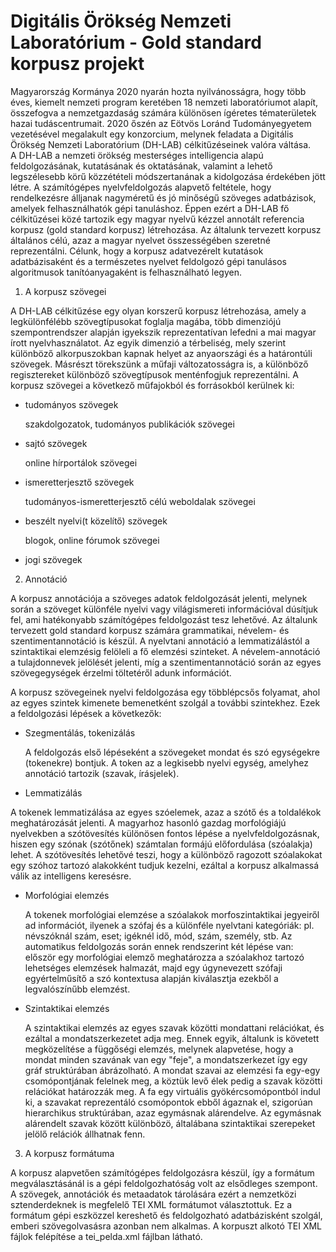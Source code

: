 # Digitális Örökség Nemzeti Laboratórium - Gold standard korpusz projekt

Magyarország Kormánya 2020 nyarán hozta nyilvánosságra, hogy több éves, kiemelt nemzeti program keretében 18 nemzeti laboratóriumot alapít, összefogva a nemzetgazdaság számára különösen ígéretes tématerületek hazai tudáscentrumait. 2020 őszén az Eötvös Loránd Tudományegyetem vezetésével megalakult egy konzorcium, melynek feladata a Digitális Örökség Nemzeti Laboratórium (DH-LAB) célkitűzéseinek valóra váltása.   
A DH-LAB a nemzeti örökség mesterséges intelligencia alapú feldolgozásának, kutatásának és oktatásának, valamint a lehető legszélesebb körű közzétételi módszertanának a kidolgozása érdekében jött létre. A számítógépes nyelvfeldolgozás alapvető feltétele, hogy rendelkezésre álljanak nagyméretű és jó minőségű szöveges adatbázisok, amelyek felhasználhatók gépi tanuláshoz. Éppen ezért a DH-LAB fő célkitűzései közé tartozik egy magyar nyelvű kézzel annotált referencia korpusz (gold standard korpusz) létrehozása. Az általunk tervezett korpusz általános célú, azaz a magyar nyelvet összességében szeretné reprezentálni. Célunk, hogy a korpusz adatvezérelt kutatások adatbázisaként és a természetes nyelvet feldolgozó gépi tanulásos algoritmusok tanítóanyagaként is felhasználható legyen.

1. A korpusz szövegei

A DH-LAB célkitűzése egy olyan korszerű korpusz létrehozása, amely a legkülönfélébb szövegtípusokat foglalja magába, több dimenziójú szempontrendszer alapján igyekszik reprezentatívan lefedni a mai magyar írott nyelvhasználatot. Az egyik dimenzió a térbeliség, mely szerint különböző alkorpuszokban kapnak helyet az anyaországi és a határontúli szövegek. Másrészt törekszünk a műfaji változatosságra is, a különböző regisztereket különböző szövegtípusok menténfogjuk reprezentálni. A korpusz szövegei a következő műfajokból és forrásokból kerülnek ki:

- tudományos szövegek

  szakdolgozatok, tudományos publikációk szövegei
- sajtó szövegek

  online hírportálok szövegei
- ismeretterjesztő szövegek

  tudományos-ismeretterjesztő célú weboldalak szövegei
- beszélt nyelvi(t közelítő) szövegek

  blogok, online fórumok szövegei
- jogi szövegek


2. Annotáció

A korpusz annotációja a szöveges adatok feldolgozását jelenti, melynek során a szöveget különféle nyelvi vagy világismereti információval dúsítjuk fel, ami hatékonyabb számítógépes feldolgozást tesz lehetővé. Az általunk tervezett gold standard korpusz számára grammatikai, névelem- és szentimentannotáció is készül. A nyelvtani annotáció a lemmatizálástól a szintaktikai elemzésig felöleli a fő elemzési szinteket. A névelem-annotáció a tulajdonnevek jelölését jelenti, míg a szentimentannotáció során az egyes szövegegységek érzelmi töltetéről adunk információt.

A korpusz szövegeinek nyelvi feldolgozása egy többlépcsős folyamat, ahol az egyes szintek kimenete bemenetként szolgál a további szintekhez. Ezek a feldolgozási lépések a következők:

- Szegmentálás, tokenizálás

  A feldolgozás első lépéseként a szövegeket mondat és szó egységekre (tokenekre) bontjuk. A token az a legkisebb nyelvi egység, amelyhez annotáció tartozik (szavak, írásjelek).
- Lemmatizálás

 A tokenek lemmatizálása az egyes szóelemek, azaz a szótő és a toldalékok meghatározását jelenti. A magyarhoz hasonló gazdag morfológiájú nyelvekben a szótövesítés különösen fontos lépése a nyelvfeldolgozásnak, hiszen egy szónak (szótőnek) számtalan formájú előfordulása (szóalakja) lehet. A szótövesítés lehetővé teszi, hogy a különböző ragozott szóalakokat egy szóhoz tartozó alakokként tudjuk kezelni, ezáltal a korpusz alkalmassá válik az intelligens keresésre.
- Morfológiai elemzés

  A tokenek morfológiai elemzése a szóalakok morfoszintaktikai jegyeiről ad információt, ilyenek a szófaj és a különféle nyelvtani kategóriák: pl. névszóknál szám, eset; igéknél idő, mód, szám, személy, stb. Az automatikus feldolgozás során ennek rendszerint két lépése van: először egy morfológiai elemző meghatározza a szóalakhoz tartozó lehetséges elemzések halmazát, majd egy úgynevezett szófaji egyértelműsítő a szó kontextusa alapján kiválasztja ezekből a legvalószínűbb elemzést.
- Szintaktikai elemzés

  A szintaktikai elemzés az egyes szavak közötti mondattani relációkat, és ezáltal a mondatszerkezetet adja meg. Ennek egyik, általunk is követett megközelítése a függőségi elemzés, melynek alapvetése, hogy a mondat minden szavának van egy "feje", a mondatszerkezet így egy gráf struktúrában ábrázolható. A mondat szavai az elemzési fa egy-egy csomópontjának felelnek meg, a köztük levő élek pedig a szavak közötti relációkat határozzák meg. A fa egy virtuális gyökércsomópontból indul ki, a szavakat reprezentáló csomópontok ebből ágaznak el, szigorúan hierarchikus struktúrában, azaz egymásnak alárendelve. Az egymásnak alárendelt szavak között különbözö, általábana szintaktikai szerepeket jelölő relációk állhatnak fenn.
  
3. A korpusz formátuma

A korpusz alapvetően számítógépes feldolgozásra készül, így a formátum megválasztásánál is a gépi feldolgozhatóság volt az elsődleges szempont. A szövegek, annotációk és metaadatok tárolására ezért a nemzetközi sztenderdeknek is megfelelő TEI XML formátumot választottuk. Ez a formátum gépi eszközzel kereshető és feldolgozható adatbázisként szolgál, emberi szövegolvasásra azonban nem alkalmas.
A korpuszt alkotó TEI XML fájlok felépítése a tei_pelda.xml fájlban látható.
